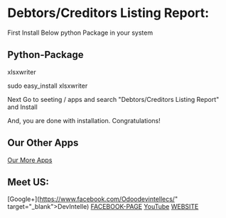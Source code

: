 Debtors/Creditors Listing Report:
==================================

First Install Below python Package in your system

Python-Package
---------------

xlsxwriter

sudo easy_install xlsxwriter 

Next Go to seeting / apps and search "Debtors/Creditors Listing Report" and Install 

And, you are done with installation. Congratulations!


Our Other Apps
----------------

[Our More Apps](https://apps.odoo.com/apps/modules/browse?search=devintelle)


Meet US:
---------

[Google+](https://www.facebook.com/Odoodevintellecs/" target="_blank">DevIntelle)
[FACEBOOK-PAGE](https://plus.google.com/u/0/106859683363969286567)
[YouTube](https://www.youtube.com/channel/UCrmu-T0c8rhMXGuB44bH7gA)
[WEBSITE](https://www.devintellecs.com/)
